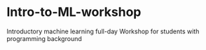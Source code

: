 # Intro-to-ML-workshop
Introductory machine learning full-day Workshop for students with programming background 
